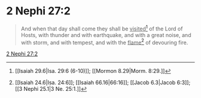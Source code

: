 # 2 Nephi 27:2

> And when that day shall come they shall be <u>visited</u>[^a] of the Lord of Hosts, with thunder and with earthquake, and with a great noise, and with storm, and with tempest, and with the <u>flame</u>[^b] of devouring fire.

[2 Nephi 27:2](https://www.churchofjesuschrist.org/study/scriptures/bofm/2-ne/27?lang=eng&id=p2#p2)


[^a]: [[Isaiah 29.6|Isa. 29:6 (6-10)]]; [[Mormon 8.29|Morm. 8:29.]]
[^b]: [[Isaiah 24.6|Isa. 24:6]]; [[Isaiah 66.16|66:16]]; [[Jacob 6.3|Jacob 6:3]]; [[3 Nephi 25.1|3 Ne. 25:1.]]
